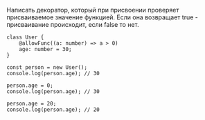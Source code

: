 Написать декоратор, который при присвоении проверяет присваиваемое значение функцией. Если она возвращает true - присваивание происходит, если false то нет.
```
class User {
	@allowFunc((a: number) => a > 0)
	age: number = 30;
}

const person = new User();
console.log(person.age); // 30

person.age = 0;
console.log(person.age); // 30

person.age = 20;
console.log(person.age); // 20
```